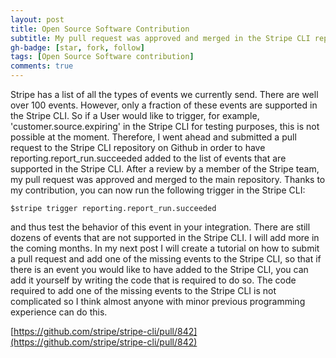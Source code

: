 ```yaml
---
layout: post
title: Open Source Software Contribution
subtitle: My pull request was approved and merged in the Stripe CLI repository
gh-badge: [star, fork, follow]
tags: [Open Source Software contribution]
comments: true
---
```


Stripe has a list of all the types of events we currently send. There are well over 100 events. However, only a fraction of these events are supported in the Stripe CLI.
So if a User would like to trigger, for example, 'customer.source.expiring' in the Stripe CLI for testing purposes, this is not possible at the moment. Therefore, I went
ahead and submitted a pull request to the Stripe CLI repository on Github in order to have reporting.report_run.succeeded added to the list of events that are 
supported in the Stripe CLI. After a review by a member of the Stripe team, my pull request was approved and merged to the main repository. Thanks to my contribution, you can now run the following trigger in the Stripe CLI:


~~~
$stripe trigger reporting.report_run.succeeded  
~~~


and thus test the behavior of this event in your integration. There are still dozens of events 
that are not supported in the Stripe CLI. I will add more in the coming months. In my next post I will create a tutorial on how to submit a pull request and add one of the missing events to the Stripe CLI, so that if there is an event you would like to have added to the Stripe CLI, you can add it yourself by writing the code that is required to do so.
The code required to add one of the missing events to the Stripe CLI is not complicated so I think almost anyone with minor previous programming experience can do this.

[https://github.com/stripe/stripe-cli/pull/842](https://github.com/stripe/stripe-cli/pull/842)


